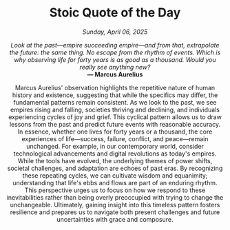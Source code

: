 <h1 align="center">Stoic Quote of the Day</h1>
<p align="center"><em><!--date-start-->Sunday, April 06, 2025<!--date-end--></em></p>
<p align="center">
    <em><!--START_SECTION:quote-text-->
Look at the past—empire succeeding empire—and from that, extrapolate the future: the same thing. No escape from the rhythm of events. Which is why observing life for forty years is as good as a thousand. Would you really see anything new?
<!--END_SECTION:quote-text--></em><br>
    <strong>— <!--START_SECTION:quote-author-->
Marcus Aurelius
<!--END_SECTION:quote-author--></strong>
</p>

<p align="center" style="max-width:600px;margin:0 auto;">
<!--START_SECTION:quote-interpretation-->
Marcus Aurelius' observation highlights the repetitive nature of human history and existence, suggesting that while the specifics may differ, the fundamental patterns remain consistent. As we look to the past, we see empires rising and falling, societies thriving and declining, and individuals experiencing cycles of joy and grief. This cyclical pattern allows us to draw lessons from the past and predict future events with reasonable accuracy. In essence, whether one lives for forty years or a thousand, the core experiences of life—success, failure, conflict, and peace—remain unchanged. For example, in our contemporary world, consider technological advancements and digital revolutions as today's empires. While the tools have evolved, the underlying themes of power shifts, societal challenges, and adaptation are echoes of past eras. By recognizing these repeating cycles, we can cultivate wisdom and equanimity; understanding that life's ebbs and flows are part of an enduring rhythm. This perspective urges us to focus on how we respond to these inevitabilities rather than being overly preoccupied with trying to change the unchangeable. Ultimately, gaining insight into this timeless pattern fosters resilience and prepares us to navigate both present challenges and future uncertainties with grace and composure.
<!--END_SECTION:quote-interpretation-->
</p>
